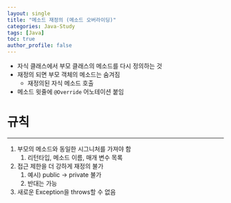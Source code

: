 ```yaml
---
layout: single
title: "메소드 재정의 (메소드 오버라이딩)" 
categories: Java-Study
tags: [Java]
toc: true
author_profile: false
---
```

- 자식 클래스에서 부모 클래스의 메소드를 다시 정의하는 것
- 재정의 되면 부모 객체의 메소드는 숨겨짐
	- 재정의된 자식 메소드 호출
- 메소드 윗줄에 `@Override` 어노테이션 붙임

# 규칙
---
1. 부모의 메소드와 동일한 시그니처를 가져야 함
	1. 리턴타입, 메소드 이름, 매개 변수 목록
2. 접근 제한을 더 강하게 재정의 불가
	1. 예시) public -> private 불가
	2. 반대는 가능
3. 새로운 Exception을 throws할 수 없음